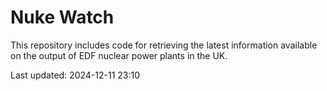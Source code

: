 # Nuke Watch

This repository includes code for retrieving the latest information available on the output of EDF nuclear power plants in the UK.

Last updated: 2024-12-11 23:10
